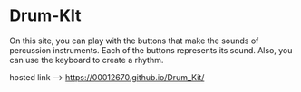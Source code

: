 # Drum-KIt

On this site, you can play with the buttons that make the sounds of percussion instruments. 
Each of the buttons represents its sound. 
Also, you can use the keyboard to create a rhythm.


hosted link --> https://00012670.github.io/Drum_Kit/                                                                
